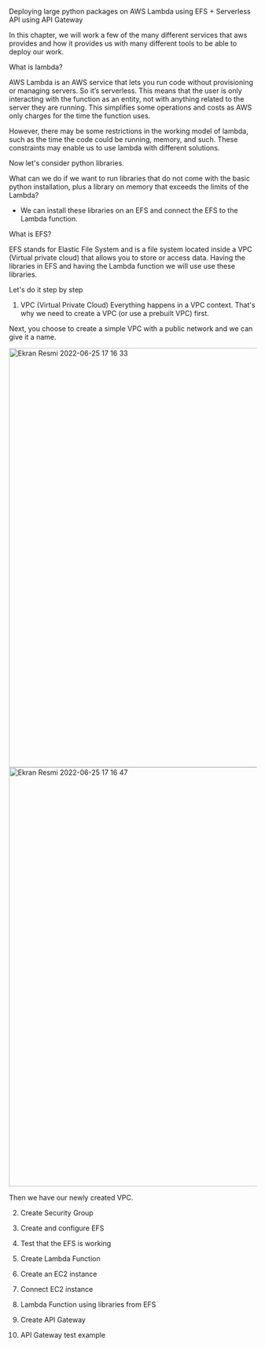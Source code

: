 Deploying large python packages on AWS Lambda using EFS + Serverless API  using API Gateway

In this chapter, we will work a few of the many different services that aws provides and how it provides us with many different tools to be able to deploy our work.

What is lambda?

AWS Lambda is an AWS service that lets you run code without provisioning or managing servers. So it’s serverless. This means that the user is only interacting with the function as an entity, not with anything related to the server they are running. This simplifies some operations and costs as AWS only charges for the time the function uses.

However, there may be some restrictions in the working model of lambda, such as the time the code could be running, memory, and such. These constraints may enable us to use lambda with different solutions.

Now let's consider python libraries.

What can we do if we want to run libraries that do not come with the basic python installation, plus a library on memory that exceeds the limits of the Lambda?

- We can install these libraries on an EFS and connect the EFS to the Lambda function.

What is EFS?

EFS stands for Elastic File System and is a file system located inside a VPC (Virtual private cloud) that allows you to store or access data. Having the libraries in EFS and having the Lambda function we will use use these libraries. 

Let's do it step by step 

1. VPC (Virtual Private Cloud)
Everything happens in a VPC context. That's why we need to create a VPC (or use a prebuilt VPC) first.

Next, you choose to create a simple VPC with a public network and we can give it a name.

<img width="851" alt="Ekran Resmi 2022-06-25 17 16 33" src="https://user-images.githubusercontent.com/91700155/175808422-5e9e1de9-beb8-46c6-ad61-08ca4af2277d.png">
<img width="851" alt="Ekran Resmi 2022-06-25 17 16 47" src="https://user-images.githubusercontent.com/91700155/175808423-bf4241e7-dcaa-4209-9784-fe17faa03e03.png">

Then we have our newly created VPC.

2. Create Security Group


3. Create and configure EFS

4. Test that the EFS is working

5. Create Lambda Function

6. Create an EC2 instance

7. Connect EC2 instance

8. Lambda Function using libraries from EFS

9. Create API Gateway

10. API Gateway test example

